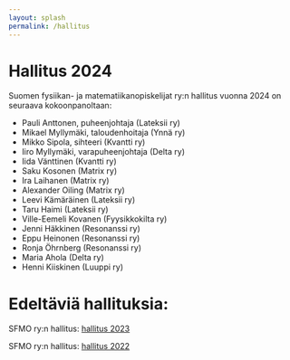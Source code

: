```yaml
---
layout: splash
permalink: /hallitus
---
```


# Hallitus 2024
Suomen fysiikan- ja matematiikanopiskelijat ry:n hallitus vuonna 2024
on seuraava kokoonpanoltaan:

* Pauli Anttonen, puheenjohtaja (Lateksii ry)
* Mikael Myllymäki, taloudenhoitaja (Ynnä ry)
* Mikko Sipola, sihteeri (Kvantti ry)
* Iiro Myllymäki, varapuheenjohtaja (Delta ry)
* Iida Vänttinen (Kvantti ry)
* Saku Kosonen (Matrix ry)
* Ira Laihanen (Matrix ry)
* Alexander Oiling (Matrix ry)
* Leevi Kämäräinen (Lateksii ry)
* Taru Haimi (Lateksii ry)
* Ville-Eemeli Kovanen (Fyysikkokilta ry)
* Jenni Häkkinen (Resonanssi ry)
* Eppu Heinonen (Resonanssi ry)
* Ronja Öhrnberg (Resonanssi ry)
* Maria Ahola (Delta ry)
* Henni Kiiskinen (Luuppi ry)

# Edeltäviä hallituksia:

SFMO ry:n hallitus: [hallitus 2023](/hallitus-2023)

SFMO ry:n hallitus: [hallitus 2022](/hallitus-2022)
